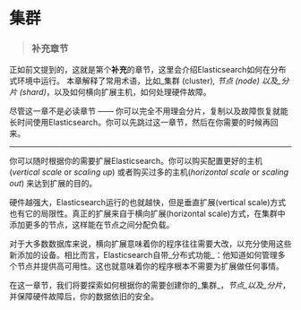 # 集群


> ### 补充章节

正如前文提到的，这就是第个**补充**的章节，这里会介绍Elasticsearch如何在分布式环境中运行。
本章解释了常用术语，比如_集群 (cluster)_, _节点 (node)_ 以及_分片 (shard)_，以及如何横向扩展主机，如何处理硬件故障。

尽管这一章不是必读章节 —— 你可以完全不用理会分片，复制以及故障恢复就能长时间使用Elasticsearch。你可以先跳过这一章节，然后在你需要的时候再回来。

****

你可以随时根据你的需要扩展Elasticsearch。你可以购买配置更好的主机(_vertical scale_ or _scaling up_) 或者购买过多的主机(_horizontal scale_ or _scaling out_) 来达到扩展的目的。

硬件越强大，Elasticsearch运行的也就越快，但是垂直扩展(vertical scale)方式也有它的局限性。真正的扩展来自于横向扩展(horizontal scale)方式，在集群中添加更多的节点，这样能在节点之间分配负载。

对于大多数数据库来说，横向扩展意味着你的程序往往需要大改，以充分使用这些新添加的设备。相比而言，Elasticsearch自带_分布式功能_：他知道如何管理多个节点并提供高可用性。这也就意味着你的程序根本不需要为扩展做任何事情。

在这一章节，我们将要探索如何根据你的需要创建你的_集群_，_节点_以及_分片_，并保障硬件故障后，你的数据依旧的安全。
